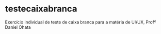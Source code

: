 # testecaixabranca
Exercício individual de teste de caixa branca para a matéria de UI/UX, Profº Daniel Ohata
